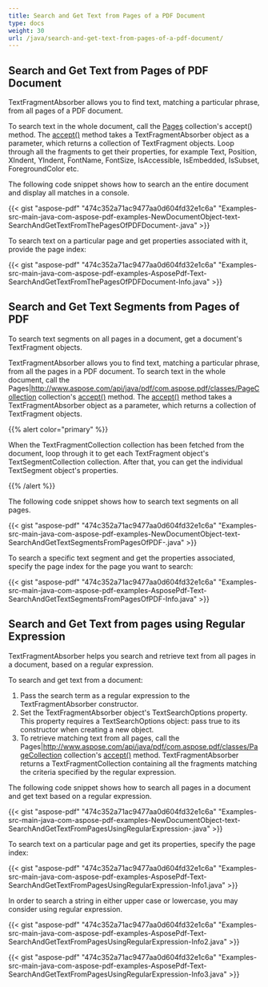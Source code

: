 ```yaml
---
title: Search and Get Text from Pages of a PDF Document
type: docs
weight: 30
url: /java/search-and-get-text-from-pages-of-a-pdf-document/
---
```


## **Search and Get Text from Pages of PDF Document**
TextFragmentAbsorber allows you to find text, matching a particular phrase, from all pages of a PDF document.

To search text in the whole document, call the [Pages](https://apireference.aspose.com/java/pdf/com.aspose.pdf/Page) collection's accept() method. The [accept()](https://apireference.aspose.com/java/pdf/com.aspose.pdf/TextFragmentAbsorber) method takes a TextFragmentAbsorber object as a parameter, which returns a collection of TextFragment objects. Loop through all the fragments to get their properties, for example Text, Position, XIndent, YIndent, FontName, FontSize, IsAccessible, IsEmbedded, IsSubset, ForegroundColor etc.

The following code snippet shows how to search an the entire document and display all matches in a console.

{{< gist "aspose-pdf" "474c352a71ac9477aa0d604fd32e1c6a" "Examples-src-main-java-com-aspose-pdf-examples-NewDocumentObject-text-SearchAndGetTextFromThePagesOfPDFDocument-.java" >}}


To search text on a particular page and get properties associated with it, provide the page index:

{{< gist "aspose-pdf" "474c352a71ac9477aa0d604fd32e1c6a" "Examples-src-main-java-com-aspose-pdf-examples-AsposePdf-Text-SearchAndGetTextFromThePagesOfPDFDocument-Info.java" >}}
## **Search and Get Text Segments from Pages of PDF**
To search text segments on all pages in a document, get a document's TextFragment objects.

TextFragmentAbsorber allows you to find text, matching a particular phrase, from all the pages in a PDF document. To search text in the whole document, call the Pages|http://www.aspose.com/api/java/pdf/com.aspose.pdf/classes/PageCollection collection's [accept()](https://apireference.aspose.com/java/pdf/com.aspose.pdf/TextFragmentAbsorber) method. The [accept()](https://apireference.aspose.com/java/pdf/com.aspose.pdf/TextFragmentAbsorber) method takes a TextFragmentAbsorber object as a parameter, which returns a collection of TextFragment objects.

{{% alert color="primary" %}} 

When the TextFragmentCollection collection has been fetched from the document, loop through it to get each TextFragment object's TextSegmentCollection collection. After that, you can get the individual TextSegment object's properties.

{{% /alert %}} 

The following code snippet shows how to search text segments on all pages.

{{< gist "aspose-pdf" "474c352a71ac9477aa0d604fd32e1c6a" "Examples-src-main-java-com-aspose-pdf-examples-NewDocumentObject-text-SearchAndGetTextSegmentsFromPagesOfPDF-.java" >}}


To search a specific text segment and get the properties associated, specify the page index for the page you want to search:

{{< gist "aspose-pdf" "474c352a71ac9477aa0d604fd32e1c6a" "Examples-src-main-java-com-aspose-pdf-examples-AsposePdf-Text-SearchAndGetTextSegmentsFromPagesOfPDF-Info.java" >}}
## **Search and Get Text from pages using Regular Expression**
TextFragmentAbsorber helps you search and retrieve text from all pages in a document, based on a regular expression.

To search and get text from a document:

1. Pass the search term as a regular expression to the TextFragmentAbsorber constructor.
1. Set the TextFragmentAbsorber object's TextSearchOptions property.
   This property requires a TextSearchOptions object: pass true to its constructor when creating a new object.
1. To retrieve matching text from all pages, call the Pages|http://www.aspose.com/api/java/pdf/com.aspose.pdf/classes/PageCollection collection's [accept()](https://apireference.aspose.com/java/pdf/com.aspose.pdf/TextFragmentAbsorber) method.
   TextFragmentAbsorber returns a TextFragmentCollection containing all the fragments matching the criteria specified by the regular expression.

The following code snippet shows how to search all pages in a document and get text based on a regular expression.

{{< gist "aspose-pdf" "474c352a71ac9477aa0d604fd32e1c6a" "Examples-src-main-java-com-aspose-pdf-examples-NewDocumentObject-text-SearchAndGetTextFromPagesUsingRegularExpression-.java" >}}


To search text on a particular page and get its properties, specify the page index:

{{< gist "aspose-pdf" "474c352a71ac9477aa0d604fd32e1c6a" "Examples-src-main-java-com-aspose-pdf-examples-AsposePdf-Text-SearchAndGetTextFromPagesUsingRegularExpression-Info1.java" >}}


In order to search a string in either upper case or lowercase, you may consider using regular expression.

{{< gist "aspose-pdf" "474c352a71ac9477aa0d604fd32e1c6a" "Examples-src-main-java-com-aspose-pdf-examples-AsposePdf-Text-SearchAndGetTextFromPagesUsingRegularExpression-Info2.java" >}}

{{< gist "aspose-pdf" "474c352a71ac9477aa0d604fd32e1c6a" "Examples-src-main-java-com-aspose-pdf-examples-AsposePdf-Text-SearchAndGetTextFromPagesUsingRegularExpression-Info3.java" >}}
